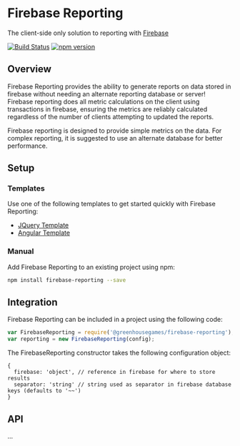 # Firebase Reporting
The client-side only solution to reporting with [Firebase](https://firebase.google.com)

[![Build Status](https://travis-ci.org/greenhousegames/firebase-reporting.svg)](https://travis-ci.org/greenhousegames/firebase-reporting)
[![npm version](https://badge.fury.io/js/%40greenhousegames%2Ffirebase-reporting.svg)](https://badge.fury.io/js/%40greenhousegames%2Ffirebase-reporting)

## Overview
Firebase Reporting provides the ability to generate reports on data stored in firebase without needing an alternate reporting database or server!  Firebase reporting does all metric calculations on the client using transactions in firebase, ensuring the metrics are reliably calculated regardless of the number of clients attempting to updated the reports.

Firebase reporting is designed to provide simple metrics on the data.  For complex reporting, it is suggested to use an alternate database for better performance.

## Setup
### Templates
Use one of the following templates to get started quickly with Firebase Reporting:
- [JQuery Template](https://github.com/greenhousegames/firebase-reporting-jquery)
- [Angular Template](https://github.com/greenhousegames/firebase-reporting-angular)

### Manual
Add Firebase Reporting to an existing project using npm:

```bash
npm install firebase-reporting --save
```

## Integration
Firebase Reporting can be included in a project using the following code:
```javascript
var FirebaseReporting = require('@greenhousegames/firebase-reporting');
var reporting = new FirebaseReporting(config);
```

The FirebaseReporting constructor takes the following configuration object:
```
{
  firebase: 'object', // reference in firebase for where to store results
  separator: 'string' // string used as separator in firebase database keys (defaults to '~~')
}
```

## API
...
